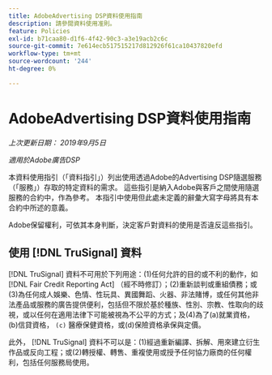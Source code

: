```yaml
---
title: AdobeAdvertising DSP資料使用指南
description: 請參閱資料使用准則。
feature: Policies
exl-id: b71caa80-d1f6-4f42-90c3-a3e19acb2c6c
source-git-commit: 7e614ecb517515217d812926f61ca10437820efd
workflow-type: tm+mt
source-wordcount: '244'
ht-degree: 0%

---
```


# AdobeAdvertising DSP資料使用指南

*上次更新日期： 2019年9月5日*

*適用於Adobe廣告DSP*

本資料使用指引（「資料指引」）列出使用透過Adobe的Advertising DSP隨選服務（「服務」）存取的特定資料的需求。 這些指引是納入Adobe與客戶之間使用隨選服務的合約中，作為參考。 本指引中使用但此處未定義的辭彙大寫字母將具有本合約中所述的意義。

Adobe保留權利，可依其本身判斷，決定客戶對資料的使用是否違反這些指引。

## 使用 [!DNL TruSignal] 資料

[!DNL TruSignal] 資料不可用於下列用途：(1)任何允許的目的或不利的動作，如 [!DNL Fair Credit Reporting Act] （經不時修訂）；(2)重新談判或重組債務；或(3)為任何成人娛樂、色情、性玩具、異國舞蹈、火器、非法賭博，或任何其他非法產品或服務的廣告提供便利，包括但不限於基於種族、性別、宗教、性取向的歧視，或以任何在適用法律下可能被視為不公平的方式；及(4)為了(a)就業資格，(b)信貸資格， `(c)` 醫療保健資格，或(d)保險資格承保與定價。<!-- I used backticks in the previous sentence to prevent ( c ) from displaying as a copyright symbol. I think the OS does that. Using HTML code for the parentheses doesn't prevent it. -->

此外， [!DNL TruSignal] 資料不可以是：(1)經過重新編譯、拆解、用來建立衍生作品或反向工程；或(2)轉授權、轉售、重複使用或授予任何協力廠商的任何權利，包括任何服務局使用。

